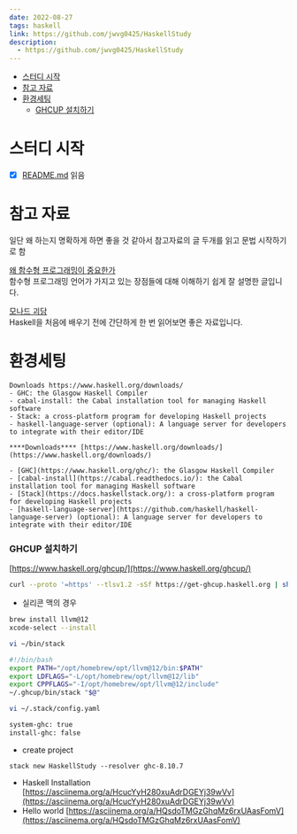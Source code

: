 ```yaml
---
date: 2022-08-27
tags: haskell
link: https://github.com/jwvg0425/HaskellStudy
description:
  - https://github.com/jwvg0425/HaskellStudy
---
```


- [스터디 시작](#스터디-시작)
- [참고 자료](#참고-자료)
- [환경세팅](#환경세팅)
  - [GHCUP 설치하기](#ghcup-설치하기)

# 스터디 시작

- [x] [README.md](./README.md) 읽음

# 참고 자료

일단 왜 하는지 명확하게 하면 좋을 것 같아서 참고자료의 글 두개를 읽고 문법 시작하기로 함

[왜 함수형 프로그래밍이 중요한가](https://medium.com/@jooyunghan/%EC%99%9C-%ED%95%A8%EC%88%98%ED%98%95-%ED%94%84%EB%A1%9C%EA%B7%B8%EB%9E%98%EB%B0%8D%EC%9D%B4-%EC%A4%91%EC%9A%94%ED%95%9C%EA%B0%80-john-hughes-1989-f6a1074a055b#.3x63auh15)  
함수형 프로그래밍 언어가 가지고 있는 장점들에 대해 이해하기 쉽게 잘 설명한 글입니다.

[모나드 괴담](https://e.xtendo.org/haskell/ko/monad_fear/slide)  
Haskell을 처음에 배우기 전에 간단하게 한 번 읽어보면 좋은 자료입니다.

# 환경세팅

```
Downloads https://www.haskell.org/downloads/
- GHC: the Glasgow Haskell Compiler
- cabal-install: the Cabal installation tool for managing Haskell software
- Stack: a cross-platform program for developing Haskell projects
- haskell-language-server (optional): A language server for developers to integrate with their editor/IDE

****Downloads**** [https://www.haskell.org/downloads/](https://www.haskell.org/downloads/)

- [GHC](https://www.haskell.org/ghc/): the Glasgow Haskell Compiler
- [cabal-install](https://cabal.readthedocs.io/): the Cabal installation tool for managing Haskell software
- [Stack](https://docs.haskellstack.org/): a cross-platform program for developing Haskell projects
- [haskell-language-server](https://github.com/haskell/haskell-language-server) (optional): A language server for developers to integrate with their editor/IDE
```

### GHCUP 설치하기

[https://www.haskell.org/ghcup/](https://www.haskell.org/ghcup/)

```bash
curl --proto '=https' --tlsv1.2 -sSf https://get-ghcup.haskell.org | sh
```

- 실리콘 맥의 경우

```bash
brew install llvm@12
xcode-select --install

vi ~/bin/stack

#!/bin/bash
export PATH="/opt/homebrew/opt/llvm@12/bin:$PATH"
export LDFLAGS="-L/opt/homebrew/opt/llvm@12/lib"
export CPPFLAGS="-I/opt/homebrew/opt/llvm@12/include"
~/.ghcup/bin/stack "$@"

vi ~/.stack/config.yaml

system-ghc: true
install-ghc: false
```

- create project

```
stack new HaskellStudy --resolver ghc-8.10.7
```

- Haskell Installation [https://asciinema.org/a/HcucYyH280xuAdrDGEYj39wVv](https://asciinema.org/a/HcucYyH280xuAdrDGEYj39wVv)
- Hello world [https://asciinema.org/a/HQsdoTMGzGhqMz6rxUAasFomV](https://asciinema.org/a/HQsdoTMGzGhqMz6rxUAasFomV)
